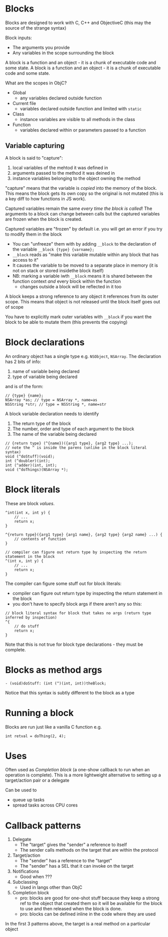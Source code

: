 # Blocks

Blocks are designed to work with C, C++ and ObjectiveC (this may the source of the strange syntax)


Block inputs:

* The arguments you provide
* Any variables in the scope surrounding the block

A block is a function and an object - it is a chunk of executable code and some state. A block is a function and an object - it is a chunk of executable code and some state.

What are the scopes in ObjC?

* Global
    * any variables declared outside function
* Current file
    * variables declared outside function and limited with `static`
* Class
    * instance variables are visible to all methods in the class
* Function
    * variables declared within or parameters passed to a function


## Variable capturing

A block is said to "capture":

1. local variables of the mehtod it was defined in
2. arguments passed to the method it was deined in
3. instance variables belonging to the object owning the method

"capture" means that the variable is _copied_ into the memory of the block.
This means the block gets its own copy so the original is not mutated (this is
a key diff to how functions in JS work).

Captured variables remain the same _every time the block is called_! The
arguments to a block can change between calls but the captured variables are
frozen when the block is created.

Captured variables are "frozen" by default i.e. you will get an error if you
try to modify them in the block

* You can "unfreeze" them with by adding `__block` to the declaration of
    the variable `__block {type} {varname};`
* `__block` reads as "make this variable mutable within any block that has
    access to it"
* It causes the variable to be moved to a separate place in memory (it is
    not on stack or stored insidethe block itself)
* NB: marking a variable iwth `__block` means it is shared between the
    function context *and* every block within the function
    * changes outside a block will be reflected in it too

A block keeps a strong reference to any object it references from its outer
scope. This means that object is not released until the block itself goes out
of scope

You have to explicitly mark outer variables with `__block` if you want the
block to be able to mutate them (this prevents the copying)

# Block declarations

An ordinary object has a single type e.g. `NSObject`, `NSArray`. The
declaration has 2 bits of info:

1. name of variable being declared
2. type of variable being declared

and is of the form:

```objc
// {type} {name};
NSArray *as; // type = NSArray *, name=as
NSString *str; // type = NSString *, name=str
```

A block variable declaration needs to identify

1. The return type of the block
2. The number, order and type of each argument to the block
3. The name of the variable being declared

```objc
// {return type} (^{name})({arg1 type}, {arg2 type} ...);
// note the ^ is inside the parens (unlike in the block literal syntax)
void (^doStuff)(void);
int (^doubler)(int);
int (^adder)(int, int);
void (^doThings)(NSArray *);
```

# Block literals

These are block _values_.

```
^int(int x, int y) {
    // ...
    return x;
}

^{return type}({arg1 type} {arg1 name}, {arg2 type} {arg2 name} ...) {
    // contents of function
}

// compiler can figure out return type by inspecting the return statement in the block
^(int x, int y) {
    // ...
    return x;
}
```

The compiler can figure some stuff out for block literals:

* compiler can figure out return type by inspecting the return statement in the block
* you don't have to specify block args if there aren't any so this:

```
// block literal syntax for block that takes no args (return type inferred by inspection)
^{
    // do stuff
    return x;
}
```

Note that this is not true for block type declarations - they must be complete.


# Blocks as method args

```objc
- (void)doStuff: (int (^)(int, int))theBlock;
```

Notice that this syntax is subtly different to the block as a type

# Running a block

Blocks are run just like a vanilla C function e.g.

```objc
int retval = doThing(2, 4);
```


# Uses

Often used as _Completion block_ (a one-show callback to run when an operation is complete). This is a more lightweight alternative to setting up a target/action pair or a delegate

Can be used to

* queue up tasks
* spread tasks across CPU cores

# Callback patterns

1. Delegate
    * The "target" gives the "sender" a reference to itself
    * The sender calls methods on the target that are within the protocol
1. Target/action
    * The "sender" has a reference to the "target"
    * The "sender" has a SEL that it can invoke on the target
1. Notifications
    * Good when ???
1. Subclassing
    * Used in langs other than ObjC
1. Completion block
    * pro: blocks are good for one-shot stuff because they keep a strong ref to the object that created them so it will be available for the block to use and then released when the block is done.
    * pro: blocks can be defined inline in the code where they are used

In the first 3 patterns above, the target is a real method on a particular
object

